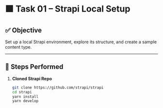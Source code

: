 # 🟩 Task 01 – Strapi Local Setup

## ✅ Objective
Set up a local Strapi environment, explore its structure, and create a sample content type.

---

## 🔧 Steps Performed

1. **Cloned Strapi Repo**
   ```bash
   git clone https://github.com/strapi/strapi
   cd strapi
   yarn install
   yarn develop